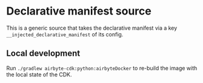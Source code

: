 # Declarative manifest source

This is a generic source that takes the declarative manifest via a key `__injected_declarative_manifest` of its config.

## Local development

Run `./gradlew airbyte-cdk:python:airbyteDocker` to re-build the image with the local state of the CDK.
